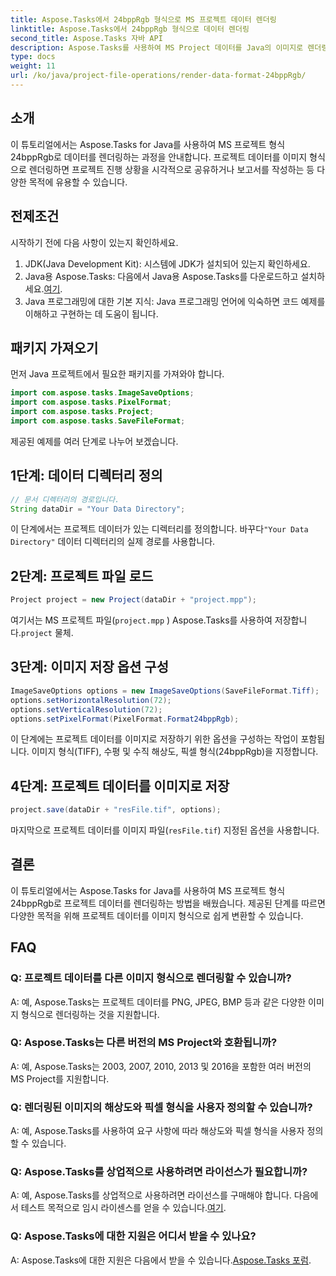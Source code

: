 ```yaml
---
title: Aspose.Tasks에서 24bppRgb 형식으로 MS 프로젝트 데이터 렌더링
linktitle: Aspose.Tasks에서 24bppRgb 형식으로 데이터 렌더링
second_title: Aspose.Tasks 자바 API
description: Aspose.Tasks를 사용하여 MS Project 데이터를 Java의 이미지로 렌더링하는 방법을 알아보세요. 원활한 통합을 위해 단계별 튜토리얼을 따르세요.
type: docs
weight: 11
url: /ko/java/project-file-operations/render-data-format-24bppRgb/
---
```

## 소개
이 튜토리얼에서는 Aspose.Tasks for Java를 사용하여 MS 프로젝트 형식 24bppRgb로 데이터를 렌더링하는 과정을 안내합니다. 프로젝트 데이터를 이미지 형식으로 렌더링하면 프로젝트 진행 상황을 시각적으로 공유하거나 보고서를 작성하는 등 다양한 목적에 유용할 수 있습니다.
## 전제조건
시작하기 전에 다음 사항이 있는지 확인하세요.
1. JDK(Java Development Kit): 시스템에 JDK가 설치되어 있는지 확인하세요.
2.  Java용 Aspose.Tasks: 다음에서 Java용 Aspose.Tasks를 다운로드하고 설치하세요.[여기](https://releases.aspose.com/tasks/java/).
3. Java 프로그래밍에 대한 기본 지식: Java 프로그래밍 언어에 익숙하면 코드 예제를 이해하고 구현하는 데 도움이 됩니다.

## 패키지 가져오기
먼저 Java 프로젝트에서 필요한 패키지를 가져와야 합니다.
```java
import com.aspose.tasks.ImageSaveOptions;
import com.aspose.tasks.PixelFormat;
import com.aspose.tasks.Project;
import com.aspose.tasks.SaveFileFormat;
```

제공된 예제를 여러 단계로 나누어 보겠습니다.
## 1단계: 데이터 디렉터리 정의
```java
// 문서 디렉터리의 경로입니다.
String dataDir = "Your Data Directory";
```
이 단계에서는 프로젝트 데이터가 있는 디렉터리를 정의합니다. 바꾸다`"Your Data Directory"` 데이터 디렉터리의 실제 경로를 사용합니다.
## 2단계: 프로젝트 파일 로드
```java
Project project = new Project(dataDir + "project.mpp");
```
여기서는 MS 프로젝트 파일(`project.mpp` ) Aspose.Tasks를 사용하여 저장합니다.`project` 물체.
## 3단계: 이미지 저장 옵션 구성
```java
ImageSaveOptions options = new ImageSaveOptions(SaveFileFormat.Tiff);
options.setHorizontalResolution(72);
options.setVerticalResolution(72);
options.setPixelFormat(PixelFormat.Format24bppRgb);
```
이 단계에는 프로젝트 데이터를 이미지로 저장하기 위한 옵션을 구성하는 작업이 포함됩니다. 이미지 형식(TIFF), 수평 및 수직 해상도, 픽셀 형식(24bppRgb)을 지정합니다.
## 4단계: 프로젝트 데이터를 이미지로 저장
```java
project.save(dataDir + "resFile.tif", options);
```
마지막으로 프로젝트 데이터를 이미지 파일(`resFile.tif`) 지정된 옵션을 사용합니다.

## 결론
이 튜토리얼에서는 Aspose.Tasks for Java를 사용하여 MS 프로젝트 형식 24bppRgb로 프로젝트 데이터를 렌더링하는 방법을 배웠습니다. 제공된 단계를 따르면 다양한 목적을 위해 프로젝트 데이터를 이미지 형식으로 쉽게 변환할 수 있습니다.
## FAQ
### Q: 프로젝트 데이터를 다른 이미지 형식으로 렌더링할 수 있습니까?
A: 예, Aspose.Tasks는 프로젝트 데이터를 PNG, JPEG, BMP 등과 같은 다양한 이미지 형식으로 렌더링하는 것을 지원합니다.
### Q: Aspose.Tasks는 다른 버전의 MS Project와 호환됩니까?
A: 예, Aspose.Tasks는 2003, 2007, 2010, 2013 및 2016을 포함한 여러 버전의 MS Project를 지원합니다.
### Q: 렌더링된 이미지의 해상도와 픽셀 형식을 사용자 정의할 수 있습니까?
A: 예, Aspose.Tasks를 사용하여 요구 사항에 따라 해상도와 픽셀 형식을 사용자 정의할 수 있습니다.
### Q: Aspose.Tasks를 상업적으로 사용하려면 라이선스가 필요합니까?
 A: 예, Aspose.Tasks를 상업적으로 사용하려면 라이선스를 구매해야 합니다. 다음에서 테스트 목적으로 임시 라이센스를 얻을 수 있습니다.[여기](https://purchase.aspose.com/temporary-license/).
### Q: Aspose.Tasks에 대한 지원은 어디서 받을 수 있나요?
 A: Aspose.Tasks에 대한 지원은 다음에서 받을 수 있습니다.[Aspose.Tasks 포럼](https://forum.aspose.com/c/tasks/15).